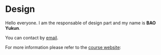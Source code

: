 # Design

Hello everyone. I am the responsable of design part and my name is **BAO Yukun**.

You can contact by [email](yukun.bao@telecom-paristech.fr).

For more information please refer to the [course website](https://controverses.telecom-paristech.fr): 